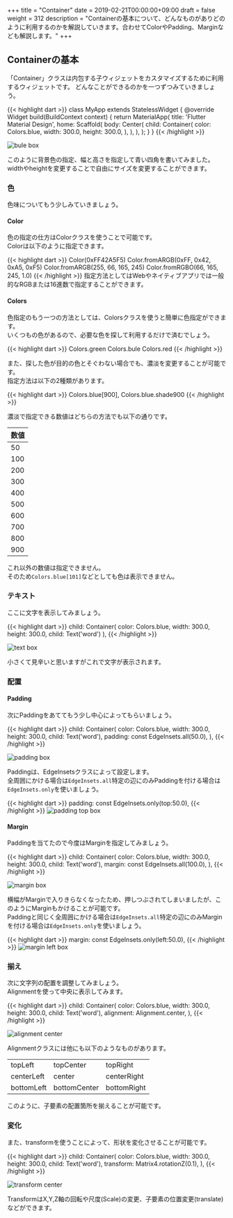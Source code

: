 +++
title = "Container"
date = 2019-02-21T00:00:00+09:00
draft = false
weight = 312
description = "Containerの基本について、どんなものがありどのように利用するのかを解説していきます。合わせてColorやPadding、Marginなども解説します。"
+++

## Containerの基本

「Container」クラスは内包する子ウィジェットをカスタマイズするために利用するウィジェットです。
どんなことができるのかを一つずつみていきましょう。

{{< highlight dart >}}
class MyApp extends StatelessWidget {
  @override
  Widget build(BuildContext context) {
    return MaterialApp(
      title: 'Flutter Material Design',
      home: Scaffold(
        body: Center(
          child: Container(
            color: Colors.blue,
            width: 300.0,
            height: 300.0,
          ),
        ),
      ),
    );
  }
}
{{< /highlight >}}

<img src="/images/basic/layout/02/container_01.png" style="min-width:300px;max-width:600px;" alt="bule box"/>

このように背景色の指定、幅と高さを指定して青い四角を書いてみました。  
widthやheightを変更することで自由にサイズを変更することができます。  

### 色

色味についてもう少しみていきましょう。

#### Color

色の指定の仕方はColorクラスを使うことで可能です。  
Colorは以下のように指定できます。  

{{< highlight dart >}}
Color(0xFF42A5F5)
Color.fromARGB(0xFF, 0x42, 0xA5, 0xF5)
Color.fromARGB(255, 66, 165, 245)
Color.fromRGBO(66, 165, 245, 1.0)
{{< /highlight >}}
指定方法としてはWebやネイティブアプリでは一般的なRGBまたは16進数で指定することができます。

#### Colors

色指定のもう一つの方法としては、Colorsクラスを使うと簡単に色指定ができます。  
いくつもの色があるので、必要な色を探して利用するだけで済むでしょう。  

{{< highlight dart >}}
Colors.green
Colors.bule
Colors.red
{{< /highlight >}}

また、探した色が目的の色とそぐわない場合でも、濃淡を変更することが可能です。  
指定方法は以下の2種類があります。  

{{< highlight dart >}}
Colors.blue[900],
Colors.blue.shade900
{{< /highlight >}}

濃淡で指定できる数値はどちらの方法でも以下の通りです。

| 数値 |
| --- |
| 50 |
|100|
|200|
|300|
|400|
|500|
|600|
|700|
|800|
|900|

これ以外の数値は指定できません。  
そのため``Colors.blue[101]``などとしても色は表示できません。

### テキスト


ここに文字を表示してみましょう。

{{< highlight dart >}}
  child: Container(
    color: Colors.blue,
    width: 300.0,
    height: 300.0,
    child: Text('word')
  ),
{{< /highlight >}}

<img src="/images/basic/layout/02/container_02.png" style="min-width:300px;max-width:600px;" alt="text box"/>

小さくて見辛いと思いますがこれで文字が表示されます。

### 配置

#### Padding

次にPaddingをあててもう少し中心によってもらいましょう。

{{< highlight dart >}}
  child: Container(
    color: Colors.blue,
    width: 300.0,
    height: 300.0,
    child: Text('word'),
    padding: const EdgeInsets.all(50.0),
  ),
{{< /highlight >}}

<img src="/images/basic/layout/02/container_03.png" style="min-width:300px;max-width:600px;" alt="padding box"/>

Paddingは、EdgeInsetsクラスによって設定します。  
全周囲にかける場合は``EdgeInsets.all``特定の辺にのみPaddingを付ける場合は``EdgeInsets.only``を使いましょう。

{{< highlight dart >}}
    padding: const EdgeInsets.only(top:50.0),
{{< /highlight >}}
<img src="/images/basic/layout/02/container_04.png" style="min-width:300px;max-width:600px;" alt="padding top box"/>

#### Margin

Paddingを当てたので今度はMarginを指定してみましょう。

{{< highlight dart >}}
  child: Container(
    color: Colors.blue,
    width: 300.0,
    height: 300.0,
    child: Text('word'),
    margin: const EdgeInsets.all(100.0),
  ),
{{< /highlight >}}

<img src="/images/basic/layout/02/container_05.png" style="min-width:300px;max-width:600px;" alt="margin box"/>


横幅がMarginで入りきらなくなったため、押しつぶされてしまいましたが、このようにMarginもかけることが可能です。  
Paddingと同じく全周囲にかける場合は``EdgeInsets.all``特定の辺にのみMarginを付ける場合は``EdgeInsets.only``を使いましょう。

{{< highlight dart >}}
    margin: const EdgeInsets.only(left:50.0),
{{< /highlight >}}
<img src="/images/basic/layout/02/container_06.png" style="min-width:300px;max-width:600px;" alt="margin left box"/>


### 揃え

次に文字列の配置を調整してみましょう。  
Alignmentを使って中央に表示してみます。  

{{< highlight dart >}}
  child: Container(
    color: Colors.blue,
    width: 300.0,
    height: 300.0,
    child: Text('word'),
    alignment: Alignment.center,
  ),
{{< /highlight >}}

<img src="/images/basic/layout/02/container_07.png" style="min-width:300px;max-width:600px;" alt="alignment center"/>

Alignmentクラスには他にも以下のようなものがあります。

||||
|---|---|---|
|topLeft|topCenter|topRight|
|centerLeft|center|centerRight|
|bottomLeft|bottomCenter|bottomRight|

このように、子要素の配置箇所を揃えることが可能です。

### 変化

また、transformを使うことによって、形状を変化させることが可能です。  

{{< highlight dart >}}
  child: Container(
    color: Colors.blue,
    width: 300.0,
    height: 300.0,
    child: Text('word'),
    transform: Matrix4.rotationZ(0.1),
  ),
{{< /highlight >}}

<img src="/images/basic/layout/02/container_08.png" style="min-width:300px;max-width:600px;" alt="transform center"/>

TransformはX,Y,Z軸の回転や尺度(Scale)の変更、子要素の位置変更(translate)などができます。


